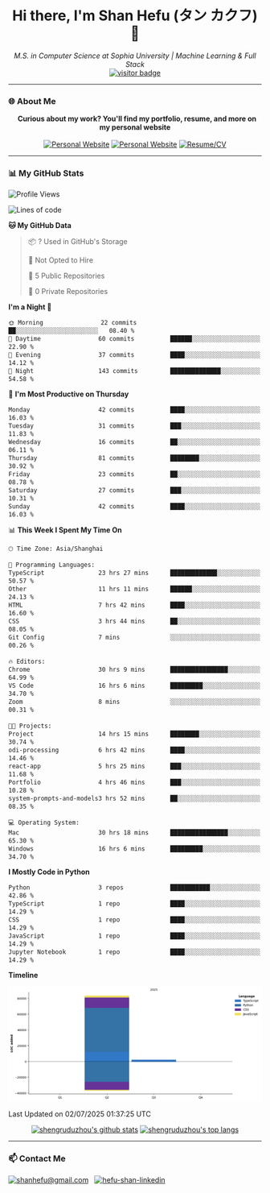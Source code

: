 <h1 align="center">
  Hi there, I'm Shan Hefu (タン カクフ) 👋
</h1>

<p align="center">
  <em>M.S. in Computer Science at Sophia University | Machine Learning & Full Stack </em>
  <br />
  <a href="https://github.com/shengruduzhou">
    <img src="https://visitor-badge.laobi.icu/badge?page_id=shengruduzhou.shengruduzhou&left_text=Visitors" alt="visitor badge"/>
  </a>
</p>

---

### 🌐 About Me

<p align="center">
  <b>Curious about my work? You'll find my portfolio, resume, and more on my personal website</b>
  <br><br>
  <a href="http://shengruduzhou.github.io/" target="blank" rel="noreferrer"><img src="https://img.shields.io/badge/Mypage-222222?style=for-the-badge&logo=githubpages&logoColor=white" alt="Personal Website"/></a>
  <a href="https://shengruduzhou.github.io/portfolio.html" target="blank" rel="noreferrer"><img src="https://img.shields.io/badge/Portfolio-28a745?style=for-the-badge&logo=google-chrome&logoColor=white" alt="Personal Website"/></a>
  <a href="https://shengruduzhou.github.io/about%20me/2025/06/05/Introduction.html" target="blank" rel="noreferrer"><img src="https://img.shields.io/badge/Resume-d14836?style=for-the-badge&logo=reactiveresume&logoColor=white" alt="Resume/CV"/></a>
</p>
</p>

---

### 📊 My GitHub Stats

<!--START_SECTION:waka-->
![Profile Views](http://img.shields.io/badge/Profile%20Views-10-blue)

![Lines of code](https://img.shields.io/badge/From%20Hello%20World%20I%27ve%20Written-85.5%20thousand%20lines%20of%20code-blue)

**🐱 My GitHub Data** 

> 📦 ? Used in GitHub's Storage 
 > 
> 🚫 Not Opted to Hire
 > 
> 📜 5 Public Repositories 
 > 
> 🔑 0 Private Repositories 
 > 
**I'm a Night 🦉** 

```text
🌞 Morning                22 commits          ██░░░░░░░░░░░░░░░░░░░░░░░   08.40 % 
🌆 Daytime                60 commits          ██████░░░░░░░░░░░░░░░░░░░   22.90 % 
🌃 Evening                37 commits          ████░░░░░░░░░░░░░░░░░░░░░   14.12 % 
🌙 Night                  143 commits         ██████████████░░░░░░░░░░░   54.58 % 
```
📅 **I'm Most Productive on Thursday** 

```text
Monday                   42 commits          ████░░░░░░░░░░░░░░░░░░░░░   16.03 % 
Tuesday                  31 commits          ███░░░░░░░░░░░░░░░░░░░░░░   11.83 % 
Wednesday                16 commits          ██░░░░░░░░░░░░░░░░░░░░░░░   06.11 % 
Thursday                 81 commits          ████████░░░░░░░░░░░░░░░░░   30.92 % 
Friday                   23 commits          ██░░░░░░░░░░░░░░░░░░░░░░░   08.78 % 
Saturday                 27 commits          ███░░░░░░░░░░░░░░░░░░░░░░   10.31 % 
Sunday                   42 commits          ████░░░░░░░░░░░░░░░░░░░░░   16.03 % 
```


📊 **This Week I Spent My Time On** 

```text
🕑︎ Time Zone: Asia/Shanghai

💬 Programming Languages: 
TypeScript               23 hrs 27 mins      █████████████░░░░░░░░░░░░   50.57 % 
Other                    11 hrs 11 mins      ██████░░░░░░░░░░░░░░░░░░░   24.13 % 
HTML                     7 hrs 42 mins       ████░░░░░░░░░░░░░░░░░░░░░   16.60 % 
CSS                      3 hrs 44 mins       ██░░░░░░░░░░░░░░░░░░░░░░░   08.05 % 
Git Config               7 mins              ░░░░░░░░░░░░░░░░░░░░░░░░░   00.26 % 

🔥 Editors: 
Chrome                   30 hrs 9 mins       ████████████████░░░░░░░░░   64.99 % 
VS Code                  16 hrs 6 mins       █████████░░░░░░░░░░░░░░░░   34.70 % 
Zoom                     8 mins              ░░░░░░░░░░░░░░░░░░░░░░░░░   00.31 % 

🐱‍💻 Projects: 
Project                  14 hrs 15 mins      ████████░░░░░░░░░░░░░░░░░   30.74 % 
odi-processing           6 hrs 42 mins       ████░░░░░░░░░░░░░░░░░░░░░   14.46 % 
react-app                5 hrs 25 mins       ███░░░░░░░░░░░░░░░░░░░░░░   11.68 % 
Portfolio                4 hrs 46 mins       ███░░░░░░░░░░░░░░░░░░░░░░   10.28 % 
system-prompts-and-models3 hrs 52 mins       ██░░░░░░░░░░░░░░░░░░░░░░░   08.35 % 

💻 Operating System: 
Mac                      30 hrs 18 mins      ████████████████░░░░░░░░░   65.30 % 
Windows                  16 hrs 6 mins       █████████░░░░░░░░░░░░░░░░   34.70 % 
```

**I Mostly Code in Python** 

```text
Python                   3 repos             ███████████░░░░░░░░░░░░░░   42.86 % 
TypeScript               1 repo              ████░░░░░░░░░░░░░░░░░░░░░   14.29 % 
CSS                      1 repo              ████░░░░░░░░░░░░░░░░░░░░░   14.29 % 
JavaScript               1 repo              ████░░░░░░░░░░░░░░░░░░░░░   14.29 % 
Jupyter Notebook         1 repo              ████░░░░░░░░░░░░░░░░░░░░░   14.29 % 
```



**Timeline**

![Lines of Code chart](https://raw.githubusercontent.com/shengruduzhou/shengruduzhou/main/assets/bar_graph.png)


 Last Updated on 02/07/2025 01:37:25 UTC
<!--END_SECTION:waka-->

<p align="center">
  <a href="https://github.com/shengruduzhou" target="_blank" rel="noreferrer">
    <a href="https://github.com/shengruduzhou" target="blank"><img src="https://github-readme-stats.vercel.app/api?username=shengruduzhou&show_icons=true&locale=en&theme=tokyonight&count_private=true" alt="shengruduzhou's github stats"/></a>
    <a href="https://github.com/shengruduzhou" target="blank"><img src="https://github-readme-stats.vercel.app/api/top-langs/?username=shengruduzhou&layout=compact&locale=en&theme=tokyonight" alt="shengruduzhou's top langs"/></a>
  </a>
</p>

---

### 📫 Contact Me

<p align="left">
  <a href="mailto:shanhefu@gmail.com" target="blank"><img align="center" src="https://img.shields.io/badge/Gmail-D14836?style=for-the-badge&logo=gmail&logoColor=white" alt="shanhefu@gmail.com" /></a>
  <a href="https://linkedin.com/in/hefu-shan-054b24361/" target="blank"><img align="center" src="https://img.shields.io/badge/LinkedIn-0077B5?style=for-the-badge&logo=linkedin&logoColor=white" alt="hefu-shan-linkedin" /></a>
</p>
